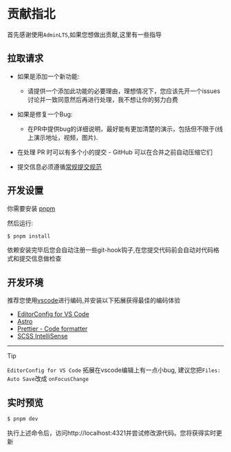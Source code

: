 # 贡献指北

首先感谢使用`AdminLTS`,如果您想做出贡献,这里有一些指导


## 拉取请求


- 如果是添加一个新功能:

  - 请提供一个添加此功能的必要理由，理想情况下，您应该先开一个issues讨论并一致同意然后再进行处理，我不想让你的努力白费

- 如果是修复一个Bug:

  - 在PR中提供bug的详细说明，最好能有更加清楚的演示，包括但不限于(线上演示地址，视频，图片).

- 在处理 PR 时可以有多个小的提交 - GitHub 可以在合并之前自动压缩它们

- 提交信息必须遵循[常规提交规范](https://conventionalcommits.org)



## 开发设置

你需要安装 [pnpm](https://pnpm.io)

然后运行:

```sh
$ pnpm install
```

依赖安装完毕后您会自动注册一些git-hook钩子,在您提交代码前会自动对代码格式和提交信息做检查






## 开发环境




推荐您使用[vscode](https://code.visualstudio.com)进行编码,并安装以下拓展获得最佳的编码体验


- [EditorConfig for VS Code](https://marketplace.visualstudio.com/items?itemName=EditorConfig.EditorConfig)
- [Astro](https://marketplace.visualstudio.com/items?itemName=astro-build.astro-vscode)
- [Prettier - Code formatter](https://marketplace.visualstudio.com/items?itemName=esbenp.prettier-vscode)
- [SCSS IntelliSense](https://marketplace.visualstudio.com/items?itemName=mrmlnc.vscode-scss)

---

> [!TIP]
> `EditorConfig for VS Code` 拓展在vscode编辑上有一点小bug,
建议您把`Files: Auto Save`改成 `onFocusChange`





## 实时预览


```sh
$ pnpm dev
```

执行上述命令后，访问http://localhost:4321并尝试修改源代码。您将获得实时更新
